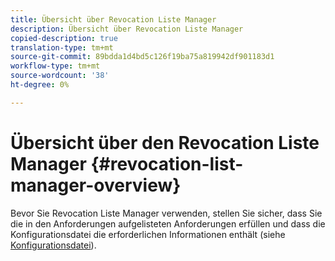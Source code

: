 ```yaml
---
title: Übersicht über Revocation Liste Manager
description: Übersicht über Revocation Liste Manager
copied-description: true
translation-type: tm+mt
source-git-commit: 89bdda1d4bd5c126f19ba75a819942df901183d1
workflow-type: tm+mt
source-wordcount: '38'
ht-degree: 0%

---
```



# Übersicht über den Revocation Liste Manager {#revocation-list-manager-overview}

Bevor Sie Revocation Liste Manager verwenden, stellen Sie sicher, dass Sie die in den Anforderungen aufgelisteten Anforderungen erfüllen und dass die Konfigurationsdatei die erforderlichen Informationen enthält (siehe [Konfigurationsdatei](../policy-revocation-list-manager/revocation-config-file-props.md)).
